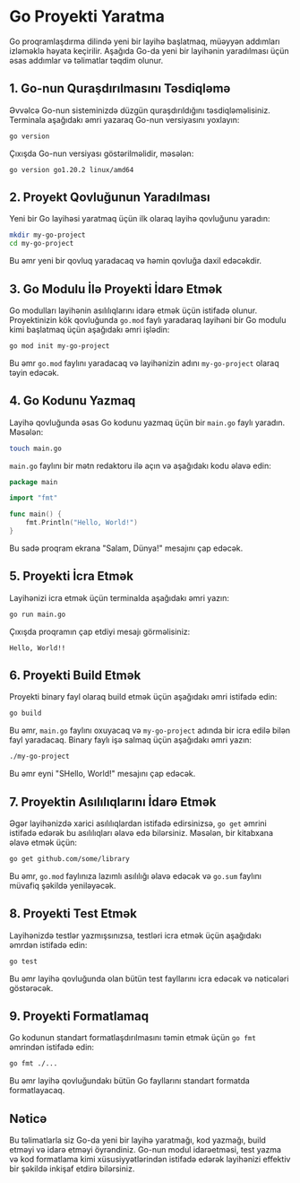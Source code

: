 # Go Proyekti Yaratma

Go proqramlaşdırma dilində yeni bir layihə başlatmaq, müəyyən addımları izləməklə həyata keçirilir. Aşağıda Go-da yeni bir layihənin yaradılması üçün əsas addımlar və təlimatlar təqdim olunur.

## 1. Go-nun Quraşdırılmasını Təsdiqləmə

Əvvəlcə Go-nun sisteminizdə düzgün quraşdırıldığını təsdiqləməlisiniz. Terminala aşağıdakı əmri yazaraq Go-nun versiyasını yoxlayın:

```sh
go version
```

Çıxışda Go-nun versiyası göstərilməlidir, məsələn:

```
go version go1.20.2 linux/amd64
```

## 2. Proyekt Qovluğunun Yaradılması

Yeni bir Go layihəsi yaratmaq üçün ilk olaraq layihə qovluğunu yaradın:

```sh
mkdir my-go-project
cd my-go-project
```

Bu əmr yeni bir qovluq yaradacaq və həmin qovluğa daxil edəcəkdir.

## 3. Go Modulu İlə Proyekti İdarə Etmək

Go modulları layihənin asılılıqlarını idarə etmək üçün istifadə olunur. Proyektinizin kök qovluğunda `go.mod` faylı yaradaraq layihəni bir Go modulu kimi başlatmaq üçün aşağıdakı əmri işlədin:

```sh
go mod init my-go-project
```

Bu əmr `go.mod` faylını yaradacaq və layihənizin adını `my-go-project` olaraq təyin edəcək.

## 4. Go Kodunu Yazmaq

Layihə qovluğunda əsas Go kodunu yazmaq üçün bir `main.go` faylı yaradın. Məsələn:

```sh
touch main.go
```

`main.go` faylını bir mətn redaktoru ilə açın və aşağıdakı kodu əlavə edin:

```go
package main

import "fmt"

func main() {
    fmt.Println("Hello, World!")
}
```

Bu sadə proqram ekrana "Salam, Dünya!" mesajını çap edəcək.

## 5. Proyekti İcra Etmək

Layihənizi icra etmək üçün terminalda aşağıdakı əmri yazın:

```sh
go run main.go
```

Çıxışda proqramın çap etdiyi mesajı görməlisiniz:

```
Hello, World!!
```

## 6. Proyekti Build Etmək

Proyekti binary fayl olaraq build etmək üçün aşağıdakı əmri istifadə edin:

```sh
go build
```

Bu əmr, `main.go` faylını oxuyacaq və `my-go-project` adında bir icra edilə bilən fayl yaradacaq. Binary faylı işə salmaq üçün aşağıdakı əmri yazın:

```sh
./my-go-project
```

Bu əmr eyni "SHello, World!" mesajını çap edəcək.

## 7. Proyektin Asılılıqlarını İdarə Etmək

Əgər layihənizdə xarici asılılıqlardan istifadə edirsinizsə, `go get` əmrini istifadə edərək bu asılılıqları əlavə edə bilərsiniz. Məsələn, bir kitabxana əlavə etmək üçün:

```sh
go get github.com/some/library
```

Bu əmr, `go.mod` faylınıza lazımlı asılılığı əlavə edəcək və `go.sum` faylını müvafiq şəkildə yeniləyəcək.

## 8. Proyekti Test Etmək

Layihənizdə testlər yazmışsınızsa, testləri icra etmək üçün aşağıdakı əmrdən istifadə edin:

```sh
go test
```

Bu əmr layihə qovluğunda olan bütün test fayllarını icra edəcək və nəticələri göstərəcək.

## 9. Proyekti Formatlamaq

Go kodunun standart formatlaşdırılmasını təmin etmək üçün `go fmt` əmrindən istifadə edin:

```sh
go fmt ./...
```

Bu əmr layihə qovluğundakı bütün Go fayllarını standart formatda formatlayacaq.

## Nəticə

Bu təlimatlarla siz Go-da yeni bir layihə yaratmağı, kod yazmağı, build etməyi və idarə etməyi öyrəndiniz. Go-nun modul idarəetməsi, test yazma və kod formatlama kimi xüsusiyyətlərindən istifadə edərək layihənizi effektiv bir şəkildə inkişaf etdirə bilərsiniz.